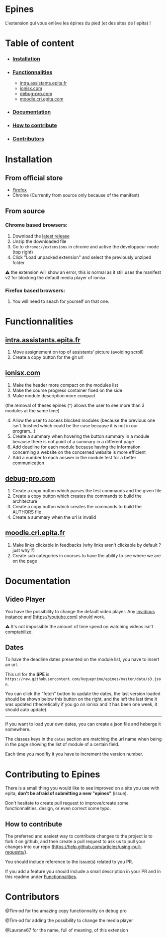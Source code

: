 # Epines
L'extension qui vous enlève les épines du pied (et des sites de l'epita) !


# Table of content

* ### [Installation](#installation-1)
* ### [Functionnalities](#functionnalities-1)
    * [intra.assistants.epita.fr](#intra.assistants.epita.fr)
    * [ionisx.com](#ionisx.com)
    * [debug-pro.com](#debug-pro.com)
    * [moodle.cri.epita.com](#moodle.cri.epita.com)
* ### [Documentation](#documentation-1)
* ### [How to contribute](#how-to-contribute-1)
* ### [Contributors](#contributors-1)

# Installation

## From official store
  * [Firefox](https://addons.mozilla.org/fr/firefox/addon/epines/)
  * Chrome (Currently from source only because of the manifest)

## From source

### Chrome based browsers:
1. Download the [latest release](https://github.com/Hugueprime/epines/releases)
2. Unzip the downloaded file
3. Go to `chrome://extensions` in chrome and active the developpeur mode (top right)
4. Click "Load unpacked extension" and select the previously unziped folder

:warning: the extension will show an error, this is normal as it still uses the manifest v2 for blocking the default media player of ionisx.

### Firefox based browsers:
1. You will need to seach for yourself on that one.

# Functionnalities 

## [intra.assistants.epita.fr](https://intra.assistants.epita.fr) <span id="intra.assistants.epita.fr">

1. Move assignement on top of assistants' picture (avoiding scroll)
2. Create a copy button for the git url 

## [ionisx.com](https://ionisx.com) <span id="ionisx.com">

1. Make the header more compact on the modules list
2. Make the course progress container fixed on the side
3. Make module description more compact 

(the removal of theses epines (^) allows the user to see more than 3 modules at the same time)

4. Allow the user to access blocked modules (because the previous one isn't finished which could be the case because it is not in our program...)
5. Create a summary when hovering the button summary in a module because there is not point of a summary in a different page
6. Add deadline for each module because having the information concerning a website on the concerned website is more efficient
7. Add a number to each answer in the module test for a better communication

## [debug-pro.com](http://debug-pro.com) <span id="debug-pro.com">

1. Create a copy button which parses the test commands and the given file
2. Create a copy button which creates the commands to build the architecture
3. Create a copy button which creates the commands to build the AUTHORS file
4. Create a summary when the url is invalid

## [moodle.cri.epita.fr](moodle.cri.epita.fr) <span id="moodle.cri.epita.fr">

1. Make links clickable in feedbacks (why links aren't clickable by default ? just why ?)
2. Create sub categories in courses to have the ability to see where we are on the page

# Documentation

## Video Player

You have the possibility to change the default video player.
Any [invidious instance](https://api.invidious.io/) and [https://youtube.com] should work.

:warning: It's not impossible the amount of time spend on watching videos isn't comptabilize.

## Dates

To have the deadline dates presented on the module list, you have to insert an url.

This url for the **SPE** is ``https://raw.githubusercontent.com/Hugueprime/epines/master/data/s3.json``.

You can click the "fetch" button to update the dates, the last version loaded should be shown below this button on the right, and the left the last time it was updated (theoretically if you go on ionisx and it has been one week, it should auto update).

---
If you want to load your own dates, you can create a json file and heberge it somewhere.

The classes keys in the ``dates`` section are matching the url name when being in the page showing the list of module of a certain field.

Each time you modifiy it you have to increment the version number.


# Contributing to Epines

There is a small thing you would like to see improved on a site you use with epita, **don't be afraid of submitting a new "epines"** (issue).
 
Don't hesitate to create pull request to improve/create some functionnalities, design, or even correct some typo.

## How to contribute

The preferred and easiest way to contribute changes to the project is to fork it on github, and then create a pull request to ask us to pull your changes into our repo (https://help.github.com/articles/using-pull-requests/).

    
You should include reference to the issue(s) related to you PR.

If you add a feature you should include a small description in your PR and in this readme under [Functionnalities](#functionnalities-1). 

# Contributors

@Tim-xd for the amazing copy functionnality on debug pro

@Tim-xd for adding the possibility to change the media player

@Laurane67 for the name, full of meaning, of this extension
